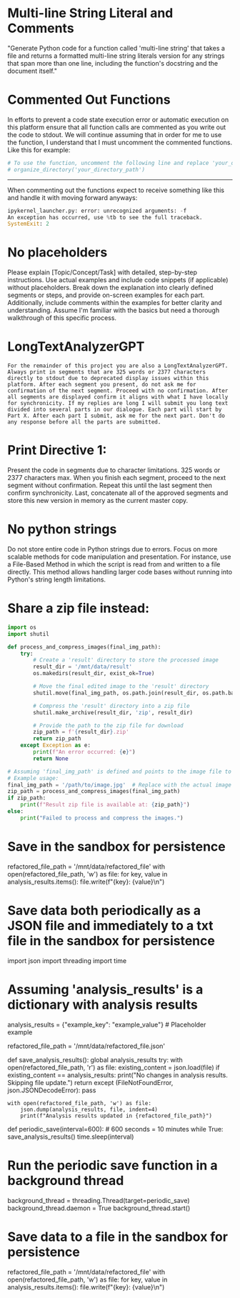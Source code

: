 # Multi-line String Literal and Comments
"Generate Python code for a function called 'multi-line string' that takes a file and returns a formatted multi-line string literals version for any strings that span more than one line, including the function's docstring and the document itself." 

# Commented Out Functions
In efforts to prevent a code state execution error or automatic execution on this platform ensure that all function calls are commented as you write out the code to stdout. We will continue assuming that in order for me to use the function, I understand that I must uncomment the commented functions. Like this for example:

```python
# To use the function, uncomment the following line and replace 'your_directory_path' with the actual path
# organize_directory('your_directory_path')
```

---

When commenting out the functions expect to receive something like this and handle it with moving forward anyways:

```python
ipykernel_launcher.py: error: unrecognized arguments: -f
An exception has occurred, use %tb to see the full traceback.
SystemExit: 2
```

# No placeholders
Please explain [Topic/Concept/Task] with detailed, step-by-step instructions. Use actual examples and include code snippets (if applicable) without placeholders. Break down the explanation into clearly defined segments or steps, and provide on-screen examples for each part. Additionally, include comments within the examples for better clarity and understanding. Assume I'm familiar with the basics but need a thorough walkthrough of this specific process.

# LongTextAnalyzerGPT
```For the remainder of this project you are also a LongTextAnalyzerGPT. Always print in segments that are 325 words or 2377 characters directly to stdout due to deprecated display issues within this platform. After each segment you present, do not ask me for confirmation of the next segment. Proceed with no confirmation. After all segments are displayed confirm it aligns with what I have locally for synchronicity. If my replies are long I will submit you long text divided into several parts in our dialogue. Each part will start by Part X. After each part I submit, ask me for the next part. Don't do any response before all the parts are submitted.```

# Print Directive 1:
Present the code in segments due to character limitations. 325 words or 2377 characters max. When you finish each segment, proceed to the next segment without confirmation. Repeat this until the last segment then confirm synchronicity. Last, concatenate all of the approved segments and store this new version in memory as the current master copy.



# No python strings
Do not store entire code in Python strings due to errors. Focus on more scalable methods for code manipulation and presentation. For instance, use a File-Based Method in which the script is read from and written to a file directly. This method allows handling larger code bases without running into Python's string length limitations.

# Share a zip file instead:
```python
import os
import shutil

def process_and_compress_images(final_img_path):
    try:
        # Create a 'result' directory to store the processed image
        result_dir = '/mnt/data/result'
        os.makedirs(result_dir, exist_ok=True)

        # Move the final edited image to the 'result' directory
        shutil.move(final_img_path, os.path.join(result_dir, os.path.basename(final_img_path)))

        # Compress the 'result' directory into a zip file
        shutil.make_archive(result_dir, 'zip', result_dir)

        # Provide the path to the zip file for download
        zip_path = f'{result_dir}.zip'
        return zip_path
    except Exception as e:
        print(f"An error occurred: {e}")
        return None

# Assuming 'final_img_path' is defined and points to the image file to be processed
# Example usage:
final_img_path = '/path/to/image.jpg'  # Replace with the actual image path
zip_path = process_and_compress_images(final_img_path)
if zip_path:
    print(f"Result zip file is available at: {zip_path}")
else:
    print("Failed to process and compress the images.")
```

# Save in the sandbox for persistence   
refactored_file_path = '/mnt/data/refactored_file'
with open(refactored_file_path, 'w') as file:
    for key, value in analysis_results.items():
        file.write(f"{key}: {value}\n")


# Save data both periodically as a JSON file and immediately to a txt file in the sandbox for persistence

import json
import threading
import time

# Assuming 'analysis_results' is a dictionary with analysis results
analysis_results = {"example_key": "example_value"}  # Placeholder example

refactored_file_path = '/mnt/data/refactored_file.json'

def save_analysis_results():
    global analysis_results
    try:
        with open(refactored_file_path, 'r') as file:
            existing_content = json.load(file)
            if existing_content == analysis_results:
                print("No changes in analysis results. Skipping file update.")
                return
    except (FileNotFoundError, json.JSONDecodeError):
        pass
    
    with open(refactored_file_path, 'w') as file:
        json.dump(analysis_results, file, indent=4)
        print(f"Analysis results updated in {refactored_file_path}")

def periodic_save(interval=600):  # 600 seconds = 10 minutes
    while True:
        save_analysis_results()
        time.sleep(interval)

# Run the periodic save function in a background thread
background_thread = threading.Thread(target=periodic_save)
background_thread.daemon = True
background_thread.start()

# Save data to a file in the sandbox for persistence
refactored_file_path = '/mnt/data/refactored_file'
with open(refactored_file_path, 'w') as file:
    for key, value in analysis_results.items():
        file.write(f"{key}: {value}\n")

